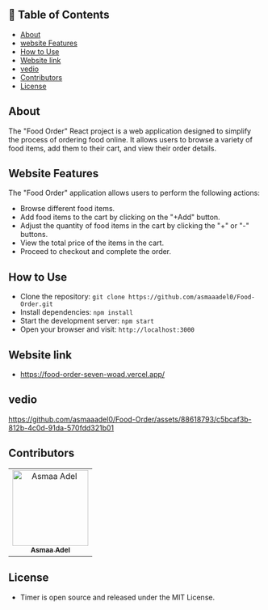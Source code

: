 ## 📝 Table of Contents

- [About <a name = "about"></a>](#about-)
- [website Features <a name = "website-Features"></a>](#website-Features-)
- [How to Use <a name = "How-to-Use"></a>](#How-to-Use-)
- [Website link <a name = "link"></a>](#website-link-)
- [vedio <a name = "vedio"></a>](#vedio-)
- [Contributors <a name = "Contributors"></a>](#contributors-)
- [License <a name = "License"></a>](#License-) 
## About <a name = "about"></a>

The "Food Order" React project is a web application designed to simplify the process of ordering food online. It allows users to browse a variety of food items, add them to their cart, and view their order details.

## Website Features <a name = "website-Features"></a>

The "Food Order" application allows users to perform the following actions:

- Browse different food items.
- Add food items to the cart by clicking on the "+Add" button.
- Adjust the quantity of food items in the cart by clicking the "+" or "-" buttons.
- View the total price of the items in the cart.
- Proceed to checkout and complete the order.

## How to Use <a name = "How-to-Use"></a>

- Clone the repository: `git clone https://github.com/asmaaadel0/Food-Order.git`
- Install dependencies: `npm install`
- Start the development server: `npm start`
- Open your browser and visit: `http://localhost:3000`

## Website link <a name = "link"></a>
- https://food-order-seven-woad.vercel.app/

## vedio <a name = "vedio"></a>



https://github.com/asmaaadel0/Food-Order/assets/88618793/c5bcaf3b-812b-4c0d-91da-570fdd321b01


## Contributors <a name = "Contributors"></a>

<table>
  <tr>
    <td align="center">
    <a href="https://github.com/asmaaadel0" target="_black">
    <img src="https://avatars.githubusercontent.com/u/88618793?s=400&u=886a14dc5ef5c205a8e51942efe9665ed8fd4717&v=4" width="150px;" alt="Asmaa Adel"/>
    <br />
    <sub><b>Asmaa Adel</b></sub></a>
    
  </tr>
 </table>

 ## License <a name = "License"></a> 
- Timer is open source and released under the MIT License.


